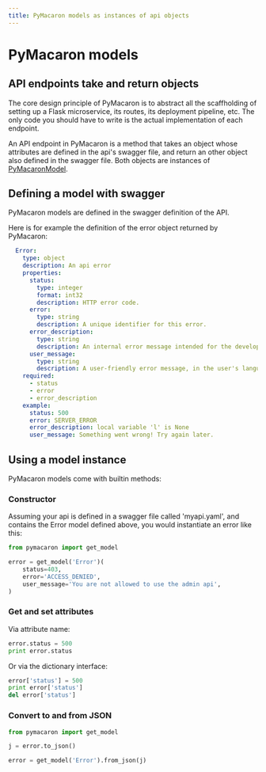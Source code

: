 ```yaml
---
title: PyMacaron models as instances of api objects
---
```


PyMacaron models
================

## API endpoints take and return objects

The core design principle of PyMacaron is to abstract all the scaffholding of setting up
a Flask microservice, its routes, its deployment pipeline, etc. The only code you should
have to write is the actual implementation of each endpoint.

An API endpoint in PyMacaron is a method that takes an object whose attributes are defined
in the api's swagger file, and return an other object also defined in the swagger file. Both
objects are instances of [PyMacaronModel](https://github.com/pymacaron/pymacaron-core/blob/master/pymacaron_core/models.py).

## Defining a model with swagger

PyMacaron models are defined in the swagger definition of the API.

Here is for example the definition of the error object returned by PyMacaron:

```yaml
  Error:
    type: object
    description: An api error
    properties:
      status:
        type: integer
        format: int32
        description: HTTP error code.
      error:
        type: string
        description: A unique identifier for this error.
      error_description:
        type: string
        description: An internal error message intended for the developer.
      user_message:
        type: string
        description: A user-friendly error message, in the user's language, to be displayed in the app.
    required:
      - status
      - error
      - error_description
    example:
      status: 500
      error: SERVER_ERROR
      error_description: local variable 'l' is None
      user_message: Something went wrong! Try again later.

```

## Using a model instance

PyMacaron models come with builtin methods:

### Constructor

Assuming your api is defined in a swagger file called 'myapi.yaml', and contains the Error model defined above, you would instantiate an error like this:

```python
from pymacaron import get_model

error = get_model('Error')(
    status=403,
    error='ACCESS_DENIED',
    user_message='You are not allowed to use the admin api',
)
```

### Get and set attributes

Via attribute name:

```python
error.status = 500
print error.status
```

Or via the dictionary interface:

```python
error['status'] = 500
print error['status']
del error['status']
```

### Convert to and from JSON

```python
from pymacaron import get_model

j = error.to_json()

error = get_model('Error').from_json(j)
```
